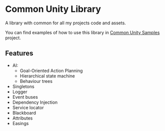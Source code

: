 # Common Unity Library

A library with common for all my projects code and assets.

You can find examples of how to use this library in [Common Unity Samples](https://github.com/m039/CommonUnitySamples) project.

## Features

* AI:
  * Goal-Oriented Action Planning
  * Hierarchical state machine
  * Behaviour trees
* Singletons
* Logger
* Event buses
* Dependency Injection
* Service locator
* Blackboard
* Attributes
* Easings
